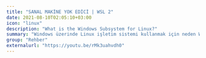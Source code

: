 ```yaml
---
title: "SANAL MAKİNE YOK EDİCİ | WSL 2"
date: 2021-08-10T02:05:10+03:00
icon: "linux"
description: "What is the Windows Subsystem for Linux?"
summary: "Windows üzerinde Linux işletim sistemi kullanmak için neden WSL 2 kullanmalısınız? WSL 2'yi nasıl kuracaksınız?"
group: "Rehber"
externalurl: "https://youtu.be/rMk3uahvdh0"
---
```

